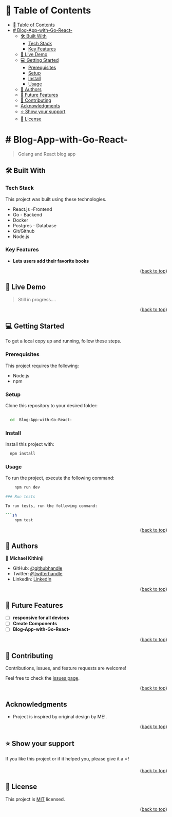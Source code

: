 

<a name="readme-top"></a>

# 📗 Table of Contents

- [📗 Table of Contents](#-table-of-contents)
- [# Blog-App-with-Go-React- ](#-blog-app-with-go-react--)
  - [🛠 Built With ](#-built-with-)
    - [Tech Stack ](#tech-stack-)
    - [Key Features ](#key-features-)
  - [🚀 Live Demo ](#-live-demo-)
  - [💻 Getting Started ](#-getting-started-)
    - [Prerequisites](#prerequisites)
    - [Setup](#setup)
    - [Install](#install)
    - [Usage](#usage)
  - [👥 Authors ](#-authors-)
  - [🔭 Future Features ](#-future-features-)
  - [🤝 Contributing ](#-contributing-)
  - [Acknowledgments ](#acknowledgments-)
  - [⭐️ Show your support ](#️-show-your-support-)
  - [📝 License ](#-license-)

<!-- PROJECT DESCRIPTION -->

# # Blog-App-with-Go-React- <a name="about-project"></a>

> Golang and React blog app 

## 🛠 Built With <a name="built-with"></a>

### Tech Stack <a name="tech-stack"></a>

This project was built using these technologies.

- React.js -Frontend
- Go - Backend 
- Docker 
- Postgres - Database 
- Git/Github
- Node.js
  
<!-- Features -->

### Key Features <a name="key-features"></a>

- **Lets users add their favorite books**

<p align="right">(<a href="#readme-top">back to top</a>)</p>

<!-- LIVE DEMO -->

## 🚀 Live Demo <a name="live-demo"></a>

> Still in progress....
<!-- - [Here]() -->

<p align="right">(<a href="#readme-top">back to top</a>)</p>

<!-- GETTING STARTED -->

## 💻 Getting Started <a name="getting-started"></a>

To get a local copy up and running, follow these steps.

### Prerequisites

This project requires the following:

- Node.js
- npm

### Setup

Clone this repository to your desired folder:

```sh
  
  cd  Blog-App-with-Go-React-
```

### Install

Install this project with:

```sh
  npm install
```

### Usage

To run the project, execute the following command:

```sh
    npm run dev

### Run tests

To run tests, run the following command:

```sh
    npm test
```

<p align="right">(<a href="#readme-top">back to top</a>)</p>

<!-- AUTHORS -->


## 👥 Authors <a name="authors"></a>

👤 **Michael Kithinji**

- GitHub: [@githubhandle](https://github.com/MICHAELKITH)
- Twitter: [@twitterhandle](https://twitter.com/DevMichael11)
- LinkedIn: [LinkedIn](https://www.linkedin.com/in/michaelkithinji/)

<p align="right">(<a href="#readme-top">back to top</a>)</p>

## 🔭 Future Features <a name="future-features"></a>

- [ ] **responsive for all devices**
- [ ] **Create Components**
- [ ] **Blog-App-with-Go-React-**

<p align="right">(<a href="#readme-top">back to top</a>)</p>
<!-- CONTRIBUTING -->

## 🤝 Contributing <a name="contributing"></a>

Contributions, issues, and feature requests are welcome!

Feel free to check the [issues page](../../issues/).

<p align="right">(<a href="#readme-top">back to top</a>)</p>

<!-- Acknowledgment -->
## Acknowledgments <a name="acknowledgements"></a>

- Project is inspired by original design by ME!.

<p align="right">(<a href="#readme-top">back to top</a>)</p>

<!-- SUPPORT -->

## ⭐️ Show your support <a name="support"></a>

If you like this project or if it helped you, please give it a ⭐️!

<p align="right">(<a href="#readme-top">back to top</a>)</p>

<!-- LICENSE -->

## 📝 License <a name="license"></a>

This project is [MIT](./LICENSE) licensed.

<p align="right">(<a href="#readme-top">back to top</a>)</p>
